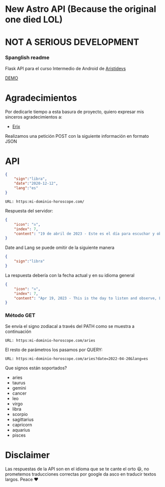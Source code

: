 # New Astro API (Because the original one died LOL)
# NOT A SERIOUS DEVELOPMENT

### Spanglish readme
 
Flask API para el curso Intermedio de Android de [Aristidevs](https://github.com/ArisGuimera/Android-Expert-Intermedio)


[DEMO](https://newastro.vercel.app/)

# Agradecimientos

 Por dedicarle tiempo a esta basura de proyecto, quiero expresar mis sinceros agradecimientos a:

- [Erix](https://github.com/erix-mx)

Realizamos una petición POST con la siguiente información en formato JSON


# API
```json
{
    "sign":"libra",
    "date":"2020-12-12",
    "lang":"es"
}
```
`URL: https:mi-dominio-horoscope.com/`

Respuesta del servidor:
```json
{
    "icon": "♎",
    "index": 7,
    "content": "19 de abril de 2023 - Este es el día para escuchar y observar, Libra.Hay mucho que aprender de lo que sucede a tu alrededor.Es posible que te sorprenda el impacto de la misma.Demasiadas conversaciones ahora podría resultar infructuosa e incluso volver a ponerlo de alguna manera, especialmente si se usa conversación para ocultar sus inseguridades.Mantenga los ojos y los oídos abiertos.Mañana puedes compartir lo que aprendes."
}
````

Date and Lang se puede omitir de la siguiente manera
```json
{
    "sign":"libra"
}
````

La respuesta debería con la fecha actual y en su idioma general

```json
{
    "icon": "♎",
    "index": 7,
    "content": "Apr 19, 2023 - This is the day to listen and observe, Libra. There is a lot to learn from what's going on around you. You might be surprised at the impact of it. Too much talk now could prove fruitless and even set you back in some way, especially if talk is used to hide your insecurities. Keep your eyes and ears open. Tomorrow you can share what you learn."
}
````

### Método GET
Se envía el signo zodiacal a través del PATH como se muestra a continuación

`URL: https:mi-dominio-horoscope.com/aries`

El resto de parámetros los pasamos por QUERY:

`URL: https:mi-dominio-horoscope.com/aries?date=2022-04-20&lang=es`

Que signos están soportados?

- aries
- taurus
- gemini
- cancer
- leo
- virgo
- libra
- scorpio
- sagittarius
- capricorn
- aquarius
- pisces

# Disclaimer

Las respuestas de la API son en el idioma que se te cante el orto 😃, no prometemos traducciones correctas por google da asco en traducir textos largos.
Peace ❤️